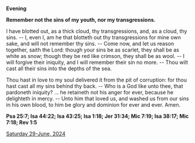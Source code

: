 **Evening**

**Remember not the sins of my youth, nor my transgressions.**
 
I have blotted out, as a thick cloud, thy transgressions, and, as a cloud, thy sins. -- I, even I, am he that blotteth out thy transgressions for mine own sake, and will not remember thy sins. -- Come now, and let us reason together, saith the Lord: though your sins be as scarlet, they shall be as white as snow; though they be red like crimson, they shall be as wool. -- I will forgive their iniquity, and I will remember their sin no more. -- Thou wilt cast all their sins into the depths of the sea.
 
Thou hast in love to my soul delivered it from the pit of corruption: for thou hast cast all my sins behind thy back. -- Who is a God like unto thee, that pardoneth iniquity? ... he retaineth not his anger for ever, because he delighteth in mercy. -- Unto him that loved us, and washed us from our sins in his own blood, to him be glory and dominion for ever and ever. Amen.  

**Psa 25:7; Isa 44:22; Isa 43:25; Isa 1:18; Jer 31:34; Mic 7:19; Isa 38:17; Mic 7:18; Rev 1:5**

[Saturday 29-June, 2024](https://t.me/daily_light)
